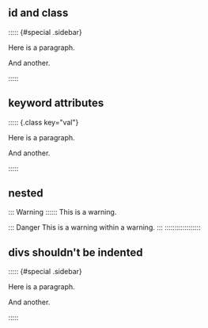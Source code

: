 ## id and class

::::: {#special .sidebar}

Here is a paragraph.



And another.

:::::

## keyword attributes

::::: {.class key="val"}

Here is a paragraph.



And another.

:::::

## nested

::: Warning ::::::
This is a warning.

::: Danger
This is a warning within a warning.
:::
::::::::::::::::::

## divs shouldn't be indented

  ::::: {#special .sidebar}
  
  Here is a paragraph.
  
  
  
  And another.
  
  :::::
